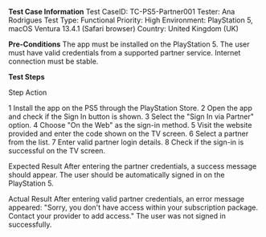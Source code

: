 **Test Case Information**
Test CaseID: TC-PS5-Partner001
Tester: Ana Rodrigues
Test Type: Functional
Priority: High
Environment: PlayStation 5, macOS Ventura 13.4.1 (Safari browser)
Country: United Kingdom (UK)

**Pre-Conditions**
The app must be installed on the PlayStation 5.
The user must have valid credentials from a supported partner service.
Internet connection must be stable.

**Test Steps**

Step	Action

1	Install the app on the PS5 through the PlayStation Store.
2	Open the app and check if the Sign In button is shown.
3	Select the "Sign In via Partner" option.
4	Choose "On the Web" as the sign-in method.
5	Visit the website provided and enter the code shown on the TV screen.
6	Select a partner from the list.
7	Enter valid partner login details.
8	Check if the sign-in is successful on the TV screen.


Expected Result
After entering the partner credentials, a success message should appear.
The user should be automatically signed in on the PlayStation 5.


Actual Result
After entering valid partner credentials, an error message appeared:
"Sorry, you don't have access within your subscription package. Contact your provider to add access."
The user was not signed in successfully.
